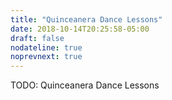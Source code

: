 ```yaml
---
title: "Quinceanera Dance Lessons"
date: 2018-10-14T20:25:58-05:00
draft: false
nodateline: true
noprevnext: true
---
```


TODO: Quinceanera Dance Lessons
